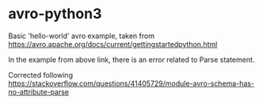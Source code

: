 # avro-python3

Basic 'hello-world' avro example, taken from https://avro.apache.org/docs/current/gettingstartedpython.html

In the example from above link, there is an error related to Parse statement.

Corrected following https://stackoverflow.com/questions/41405729/module-avro-schema-has-no-attribute-parse
